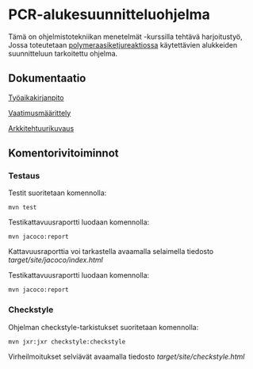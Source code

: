 # **PCR-alukesuunnitteluohjelma**

Tämä on ohjelmistotekniikan menetelmät -kurssilla tehtävä harjoitustyö, Jossa toteutetaan [polymeraasiketjureaktiossa](https://fi.wikipedia.org/wiki/Polymeraasiketjureaktio) käytettävien alukkeiden suunnitteluun tarkoitettu ohjelma.

## Dokumentaatio

[Työaikakirjanpito](https://github.com/Karttune/otm-harjoitustyo/blob/master/dokumentaatio/tuntikirjanpito.md)

[Vaatimusmäärittely](https://github.com/Karttune/otm-harjoitustyo/blob/master/dokumentaatio/vaatimusmaarittely.md)

[Arkkitehtuurikuvaus](https://github.com/Karttune/otm-harjoitustyo/blob/master/dokumentaatio/arkkitehtuuri.md)

## Komentorivitoiminnot

### Testaus

Testit suoritetaan komennolla:

```
mvn test
```

Testikattavuusraportti luodaan komennolla:

```
mvn jacoco:report
```

Kattavuusraporttia voi tarkastella avaamalla selaimella tiedosto _target/site/jacoco/index.html_

Testikattavuusraportti luodaan komennolla:

```
mvn jacoco:report
```

### Checkstyle

Ohjelman checkstyle-tarkistukset suoritetaan komennolla:

```
mvn jxr:jxr checkstyle:checkstyle
```

Virheilmoitukset selviävät avaamalla tiedosto _target/site/checkstyle.html_


